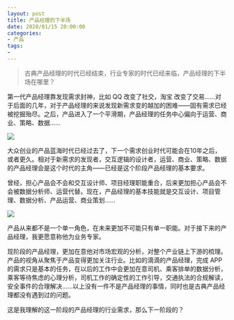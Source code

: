 ```yaml
---
layout: post
title: 产品经理的下半场
date: 2020/01/15 20:00:00
categories:
- 产品
tags:
-
---
```


> 古典产品经理的时代已经结束，行业专家的时代已经来临，产品经理的下半场在哪里？

第一代产品经理靠发现需求封神，比如 QQ 改变了社交，淘宝 改变了交易……对于后面的几年，对于产品经理的来说发现新需求变的越加的困难——固有需求已经被挖掘殆尽。之后，产品进入了一个平滑期，产品经理的任务中心偏向于运营、商业、策略、数据……

![](http://pics.naaln.com/blog/2020-01-15-142943.png-basicBlog)

大众创业的产品蓝海时代已经过去了，下一个需求创业时代可能会在10年之后，或者更久。相对于新需求的发现者，交互逻辑的设计者，运营、商业、策略、数据的产品经理会是这个时代的主角——已经是这个阶段产品经理的基本要求。

曾经，担心产品会不会和交互设计师、项目经理职能重合，后来更加担心产品会不会被数据分析师、运营代替。现在，产品经理的基本技能就是交互设计、项目管理、数据分析、产品运营、商业策划……

![](http://pics.naaln.com/blog/2020-01-15-144400.png-basicBlog)

产品从来都不是一个单一角色，在未来更加不可能只有单一职能。对于接下来的产品经理，我更愿意称他为业务专家。

现阶段的产品经理，更加在意他对市场宏观的分析，对整个产业链上下游的梳理。产品的视角从聚焦于产品变得更加关注行业。比如的滴滴的产品经理，完成 APP 的需求只是基本的任务，在以后的工作中会更加在意司机、乘客排单的数据分析，乘客等待焦虑的心理分析，司机工作的确定性的工作引导，交通执法的合规解读，安全事件的合理解决……以上没有一件不是产品经理的事情，同时也是古典产品经理都没有遇到过的问题。

这是我理解的这一阶段的产品经理的行业需求，那么下一阶段的？